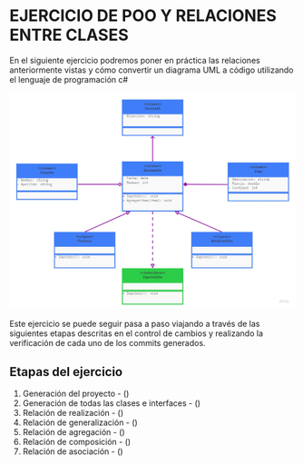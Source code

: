 # EJERCICIO DE POO Y RELACIONES ENTRE CLASES

En el siguiente ejercicio podremos poner en práctica las relaciones anteriormente vistas y cómo convertir un diagrama UML a código utilizando el lenguaje de programación c#

![Diagrama UML de ejercicio de POO](../images/diagrama-uml-1-relaciones-poo.jpg)

Este ejercicio se puede seguir pasa a paso viajando a través de las siguientes etapas descritas en el control de cambios y realizando la verificación de cada uno de los commits generados.

## Etapas del ejercicio

1. Generación del proyecto - ()
2. Generación de todas las clases e interfaces - ()
3. Relación de realización - ()
4. Relación de generalización - ()
5. Relación de agregación - ()
6. Relación de composición - ()
7. Relación de asociación - ()